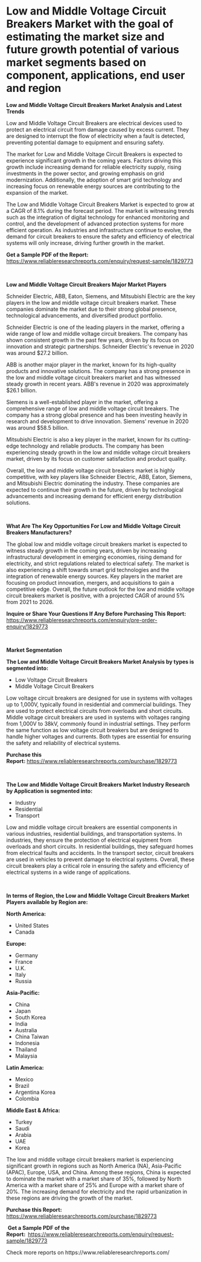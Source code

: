 <p><h1>Low and Middle Voltage Circuit Breakers Market with the goal of estimating the market size and future growth potential of various market segments based on component, applications, end user and region</h1></p><p><strong>Low and Middle Voltage Circuit Breakers Market Analysis and Latest Trends</strong></p>
<p><p>Low and Middle Voltage Circuit Breakers are electrical devices used to protect an electrical circuit from damage caused by excess current. They are designed to interrupt the flow of electricity when a fault is detected, preventing potential damage to equipment and ensuring safety.</p><p>The market for Low and Middle Voltage Circuit Breakers is expected to experience significant growth in the coming years. Factors driving this growth include increasing demand for reliable electricity supply, rising investments in the power sector, and growing emphasis on grid modernization. Additionally, the adoption of smart grid technology and increasing focus on renewable energy sources are contributing to the expansion of the market.</p><p>The Low and Middle Voltage Circuit Breakers Market is expected to grow at a CAGR of 8.1% during the forecast period. The market is witnessing trends such as the integration of digital technology for enhanced monitoring and control, and the development of advanced protection systems for more efficient operation. As industries and infrastructure continue to evolve, the demand for circuit breakers to ensure the safety and efficiency of electrical systems will only increase, driving further growth in the market.</p></p>
<p><strong>Get a Sample PDF of the Report:&nbsp;</strong> <a href="https://www.reliableresearchreports.com/enquiry/request-sample/1829773">https://www.reliableresearchreports.com/enquiry/request-sample/1829773</a></p>
<p>&nbsp;</p>
<p><strong>Low and Middle Voltage Circuit Breakers Major Market Players</strong></p>
<p><p>Schneider Electric, ABB, Eaton, Siemens, and Mitsubishi Electric are the key players in the low and middle voltage circuit breakers market. These companies dominate the market due to their strong global presence, technological advancements, and diversified product portfolio.</p><p>Schneider Electric is one of the leading players in the market, offering a wide range of low and middle voltage circuit breakers. The company has shown consistent growth in the past few years, driven by its focus on innovation and strategic partnerships. Schneider Electric's revenue in 2020 was around $27.2 billion.</p><p>ABB is another major player in the market, known for its high-quality products and innovative solutions. The company has a strong presence in the low and middle voltage circuit breakers market and has witnessed steady growth in recent years. ABB's revenue in 2020 was approximately $26.1 billion.</p><p>Siemens is a well-established player in the market, offering a comprehensive range of low and middle voltage circuit breakers. The company has a strong global presence and has been investing heavily in research and development to drive innovation. Siemens' revenue in 2020 was around $58.5 billion.</p><p>Mitsubishi Electric is also a key player in the market, known for its cutting-edge technology and reliable products. The company has been experiencing steady growth in the low and middle voltage circuit breakers market, driven by its focus on customer satisfaction and product quality.</p><p>Overall, the low and middle voltage circuit breakers market is highly competitive, with key players like Schneider Electric, ABB, Eaton, Siemens, and Mitsubishi Electric dominating the industry. These companies are expected to continue their growth in the future, driven by technological advancements and increasing demand for efficient energy distribution solutions.</p></p>
<p>&nbsp;</p>
<p><strong>What Are The Key Opportunities For Low and Middle Voltage Circuit Breakers Manufacturers?</strong></p>
<p><p>The global low and middle voltage circuit breakers market is expected to witness steady growth in the coming years, driven by increasing infrastructural development in emerging economies, rising demand for electricity, and strict regulations related to electrical safety. The market is also experiencing a shift towards smart grid technologies and the integration of renewable energy sources. Key players in the market are focusing on product innovation, mergers, and acquisitions to gain a competitive edge. Overall, the future outlook for the low and middle voltage circuit breakers market is positive, with a projected CAGR of around 5% from 2021 to 2026.</p></p>
<p><strong>Inquire or Share Your Questions If Any Before Purchasing This Report:</strong> <a href="https://www.reliableresearchreports.com/enquiry/pre-order-enquiry/1829773">https://www.reliableresearchreports.com/enquiry/pre-order-enquiry/1829773</a></p>
<p>&nbsp;</p>
<p><strong>Market Segmentation</strong></p>
<p><strong>The Low and Middle Voltage Circuit Breakers Market Analysis by types is segmented into:</strong></p>
<p><ul><li>Low Voltage Circuit Breakers</li><li>Middle Voltage Circuit Breakers</li></ul></p>
<p><p>Low voltage circuit breakers are designed for use in systems with voltages up to 1,000V, typically found in residential and commercial buildings. They are used to protect electrical circuits from overloads and short circuits. Middle voltage circuit breakers are used in systems with voltages ranging from 1,000V to 38kV, commonly found in industrial settings. They perform the same function as low voltage circuit breakers but are designed to handle higher voltages and currents. Both types are essential for ensuring the safety and reliability of electrical systems.</p></p>
<p><strong>Purchase this Report:&nbsp;</strong><a href="https://www.reliableresearchreports.com/purchase/1829773">https://www.reliableresearchreports.com/purchase/1829773</a></p>
<p>&nbsp;</p>
<p><strong>The Low and Middle Voltage Circuit Breakers Market Industry Research by Application is segmented into:</strong></p>
<p><ul><li>Industry</li><li>Residential</li><li>Transport</li></ul></p>
<p><p>Low and middle voltage circuit breakers are essential components in various industries, residential buildings, and transportation systems. In industries, they ensure the protection of electrical equipment from overloads and short circuits. In residential buildings, they safeguard homes from electrical faults and accidents. In the transport sector, circuit breakers are used in vehicles to prevent damage to electrical systems. Overall, these circuit breakers play a critical role in ensuring the safety and efficiency of electrical systems in a wide range of applications.</p></p>
<p>&nbsp;</p>
<p><strong>In terms of Region, the Low and Middle Voltage Circuit Breakers Market Players available by Region are:</strong></p>
<p>
    <p> <strong> North America: </strong>
        <ul>
            <li>United States</li>
            <li>Canada</li>
        </ul>
        </p> 
    <p> <strong> Europe: </strong>
        <ul>
            <li>Germany</li>
            <li>France</li>
            <li>U.K.</li>
            <li>Italy</li>
            <li>Russia</li>
        </ul>
        </p> 
    <p> <strong> Asia-Pacific: </strong>
        <ul>
            <li>China</li>
            <li>Japan</li>
            <li>South Korea</li>
            <li>India</li>
            <li>Australia</li>
            <li>China Taiwan</li>
            <li>Indonesia</li>
            <li>Thailand</li>
            <li>Malaysia</li>
        </ul>
        </p> 
    <p> <strong> Latin America: </strong>
        <ul>
            <li>Mexico</li>
            <li>Brazil</li>
            <li>Argentina Korea</li>
            <li>Colombia</li>
        </ul>
        </p> 
    <p> <strong> Middle East & Africa: </strong>
        <ul>
            <li>Turkey</li>
            <li>Saudi</li>
            <li>Arabia</li>
            <li>UAE</li>
            <li>Korea</li>
        </ul>
    </p>
    </p>
<p><p>The low and middle voltage circuit breakers market is experiencing significant growth in regions such as North America (NA), Asia-Pacific (APAC), Europe, USA, and China. Among these regions, China is expected to dominate the market with a market share of 35%, followed by North America with a market share of 25% and Europe with a market share of 20%. The increasing demand for electricity and the rapid urbanization in these regions are driving the growth of the market.</p></p>
<p><strong>Purchase this Report: </strong><a href="https://www.reliableresearchreports.com/purchase/1829773">https://www.reliableresearchreports.com/purchase/1829773</a></p>
<p>&nbsp;<strong>Get a Sample PDF of the Report:&nbsp;&nbsp;</strong><a href="https://www.reliableresearchreports.com/enquiry/request-sample/1829773">https://www.reliableresearchreports.com/enquiry/request-sample/1829773</a></p>
<p><strong></strong></p>
<p>Check more reports on https://www.reliableresearchreports.com/</p>